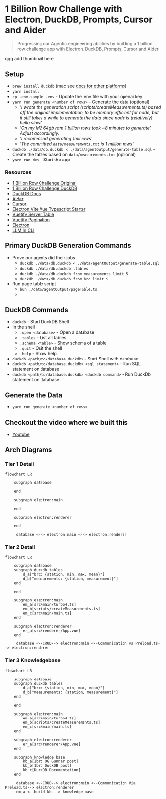 # 1 Billion Row Challenge with Electron, DuckDB, Prompts, Cursor and Aider
> Progressing our Agentic engineering abilities by building a 1 billion row challenge app with Electron, DuckDB, Prompts, Cursor and Aider

qqq add thumbnail here

## Setup
- `brew install duckdb` (mac see [docs for other platforms](https://duckdb.org/docs/installation/?version=latest&environment=cli&installer=binary&platform=win))
- `yarn install`
- `cp .env.sample .env` - Update the .env file with your openai key
- `yarn run generate <number of rows>` - Generate the data (optional)
  - *'I wrote the generation script (scripts/createMeasurements.ts) based off the original implementation, to be memory efficient for node, but it still takes a while to generate the data since node is (relatively) hella slow.'*
  - *'On my M2 64gb ram 1 billion rows took ~8 minutes to generate'. Adjust accordingly.*
  - *'I recommend generating 1mil rows'*
  - *'The committed `data/measurements.txt` is 1 million rows'*
- `duckdb ./data/db.duckdb < ./data/agentOutput/generate-table.sql` - Create the tables based on `data/measurements.txt` (optional)
- `yarn run dev` - Start the app

### Resources
- [1 Billion Row Challenge Original](https://www.morling.dev/blog/one-billion-row-challenge/)
- [1 Billion Row Challenge DuckDB](https://rmoff.net/2024/01/03/1%EF%B8%8F%E2%83%A3%EF%B8%8F-1brc-in-sql-with-duckdb/)
- [DuckDB Docs](https://duckdb.org/)
- [Aider](https://aider.chat/)
- [Cursor](https://cursor.sh/)
- [Electron Vite Vue Typescript Starter](https://github.com/Deluze/electron-vue-template)
- [Vuetify Server Table](https://vuetifyjs.com/en/components/data-tables/server-side-tables/#examples)
- [Vuetify Pagination](https://vuetifyjs.com/en/components/paginations/#disabled)
- [Electron](https://www.electronjs.org/)
- [LLM In CLI](https://github.com/simonw/llm)

## Primary DuckDB Generation Commands
- Prove our agents did their jobs
  - `duckdb ./data/db.duckdb < ./data/agentOutput/generate-table.sql`
  - `duckdb ./data/db.duckdb .tables`
  - `duckdb ./data/db.duckdb from measurements limit 5`
  - `duckdb ./data/db.duckdb from brc limit 5`
- Run page table script
  - `bun ./data/agentOutput/pageTable.ts`
  - 
## DuckDB Commands
- `duckdb` - Start DuckDB Shell
- In the shell
  - `.open <database>` - Open a database
  - `.tables` - List all tables
  - `.schema <table>` - Show schema of a table
  - `.quit` - Quit the shell
  - `.help` - Show help
- `duckdb <path/to/database.duckdb>` - Start Shell with database
- `duckdb <path/to/database.duckdb> <sql statement>` - Run SQL statement on database
- `duckdb <path/to/database.duckdb> <duckdb command>` - Run DuckDb statement on database

## Generate the Data
- `yarn run generate <number of rows>`

## Checkout the video where we built this
- [Youtube](https://youtu.be/E6bcyo32zss)

## Arch Diagrams

### Tier 1 Detail

```mermaid
flowchart LR

    subgraph database

    end

    subgraph electron:main

    end

    subgraph electron:renderer

    end

     database <--> electron:main <--> electron:renderer 
```

### Tier 2 Detail

```mermaid
flowchart LR

    subgraph database
    subgraph duckdb tables
        d_a["brc: {station, min, max, mean}"]
        d_b["measurements: {station, measurement}"]
    end
        
    end

    subgraph electron:main
        em_a[src/main/turbo4.ts]
        em_b[scripts/createMeasurements.ts]
        em_c[src/main/main.ts]
    end

    subgraph electron:renderer
        er_a[src/renderer/App.vue]
    end

     database <--CRUD--> electron:main <--Communication vs Preload.ts--> electron:renderer 
```

### Tier 3 Knowledgebase
```mermaid
flowchart LR

    subgraph database
    subgraph duckdb tables
        d_a["brc: {station, min, max, mean}"]
        d_b["measurements: {station, measurement}"]
    end
        
    end

    subgraph electron:main
        em_a[src/main/turbo4.ts]
        em_b[scripts/createMeasurements.ts]
        em_c[src/main/main.ts]
    end

    subgraph electron:renderer
        er_a[src/renderer/App.vue]
    end

    subgraph knowledge_base
        kb_a[1brc OG Gunnar post]
        kb_b[1brc DuckDB post]
        kb_c[DuckDB Documentation]
    end

     database <--CRUD--> electron:main <--Communication Via Preload.ts--> electron:renderer 
     em_a <--build kb --> knowledge_base
```